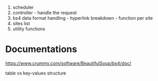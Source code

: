 1. scheduler
2. controller - handle the request
3. bs4 data format handling - hyperlink breakdown - function per site
4. sites list
5. utility functions

# Documentations

https://www.crummy.com/software/BeautifulSoup/bs4/doc/

table vs key-values structure

